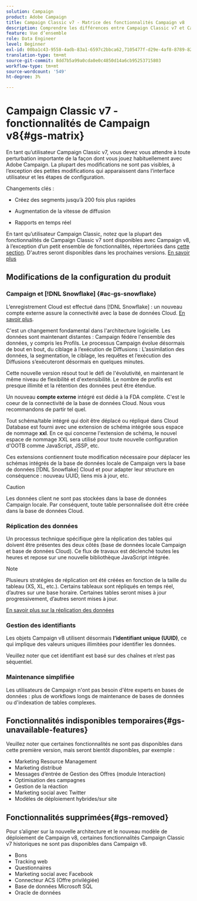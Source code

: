 ```yaml
---
solution: Campaign
product: Adobe Campaign
title: Campaign Classic v7 - Matrice des fonctionnalités Campaign v8
description: Comprendre les différences entre Campaign Classic v7 et Campaign v8
feature: Vue d’ensemble
role: Data Engineer
level: Beginner
exl-id: 00ba1c43-9558-4adb-83a1-6597c2bbca62,7105477f-d29e-4af8-8789-82b4459761b0
translation-type: tm+mt
source-git-commit: 8dd7b5a99a0cda0e0c4850d14a6cb95253715803
workflow-type: tm+mt
source-wordcount: '549'
ht-degree: 3%

---
```


# Campaign Classic v7 - fonctionnalités de Campaign v8{#gs-matrix}


En tant qu’utilisateur Campaign Classic v7, vous devez vous attendre à toute perturbation importante de la façon dont vous jouez habituellement avec Adobe Campaign. La plupart des modifications ne sont pas visibles, à l’exception des petites modifications qui apparaissent dans l’interface utilisateur et les étapes de configuration.

Changements clés :

* Créez des segments jusqu’à 200 fois plus rapides

* Augmentation de la vitesse de diffusion

* Rapports en temps réel

En tant qu’utilisateur Campaign Classic, notez que la plupart des fonctionnalités de Campaign Classic v7 sont disponibles avec Campaign v8, à l’exception d’un petit ensemble de fonctionnalités, répertoriées dans [cette section](#gs-removed). D&#39;autres seront disponibles dans les prochaines versions. [En savoir plus](#gs-unavailable-features)


## Modifications de la configuration du produit

### Campaign et [!DNL Snowflake] {#ac-gs-snowflake}

L’enregistrement Cloud est effectué dans [!DNL Snowflake] : un nouveau compte externe assure la connectivité avec la base de données Cloud. [En savoir plus](#ac-gs-snowflake).

C&#39;est un changement fondamental dans l&#39;architecture logicielle. Les données sont maintenant distantes : Campaign fédére l&#39;ensemble des données, y compris les Profils. Le processus Campaign évolue désormais de bout en bout, du ciblage à l’exécution de Diffusions : L’assimilation des données, la segmentation, le ciblage, les requêtes et l’exécution des Diffusions s’exécuteront désormais en quelques minutes.

Cette nouvelle version résout tout le défi de l&#39;évolutivité, en maintenant le même niveau de flexibilité et d&#39;extensibilité. Le nombre de profils est presque illimité et la rétention des données peut être étendue.

Un nouveau **compte externe** intégré est dédié à la FDA complète. C&#39;est le coeur de la connectivité de la base de données Cloud. Nous vous recommandons de partir tel quel.

Tout schéma/table intégré qui doit être déplacé ou répliqué dans Cloud Database est fourni avec une extension de schéma intégrée sous espace de nommage **xxl**. En ce qui concerne l&#39;extension de schéma, le nouvel espace de nommage XXL sera utilisé pour toute nouvelle configuration d&#39;OOTB comme JavaScript, JSSP, etc.

Ces extensions contiennent toute modification nécessaire pour déplacer les schémas intégrés de la base de données locale de Campaign vers la base de données [!DNL Snowflake] Cloud et pour adapter leur structure en conséquence : nouveau UUID, liens mis à jour, etc.

>[!CAUTION]
>
> Les données client ne sont pas stockées dans la base de données Campaign locale. Par conséquent, toute table personnalisée doit être créée dans la base de données Cloud.


### Réplication des données

Un processus technique spécifique gère la réplication des tables qui doivent être présentes des deux côtés (base de données locale Campaign et base de données Cloud). Ce flux de travaux est déclenché toutes les heures et repose sur une nouvelle bibliothèque JavaScript intégrée.

>[!NOTE]
>
> Plusieurs stratégies de réplication ont été créées en fonction de la taille du tableau (XS, XL, etc.).
> Certains tableaux sont répliqués en temps réel, d’autres sur une base horaire. Certaines tables seront mises à jour progressivement, d’autres seront mises à jour.


[En savoir plus sur la réplication des données](../config/replication.md)

### Gestion des identifiants

Les objets Campaign v8 utilisent désormais **l’identifiant unique (UUID)**, ce qui implique des valeurs uniques illimitées pour identifier les données.

Veuillez noter que cet identifiant est basé sur des chaînes et n’est pas séquentiel.

### Maintenance simplifiée

Les utilisateurs de Campaign n&#39;ont pas besoin d&#39;être experts en bases de données : plus de workflows longs de maintenance de bases de données ou d&#39;indexation de tables complexes.

## Fonctionnalités indisponibles temporaires{#gs-unavailable-features}

Veuillez noter que certaines fonctionnalités ne sont pas disponibles dans cette première version, mais seront bientôt disponibles, par exemple :

* Marketing Resource Management
* Marketing distribué
* Messages d’entrée de Gestion des Offres (module Interaction)
* Optimisation des campagnes
* Gestion de la réaction
* Marketing social avec Twitter
* Modèles de déploiement hybrides/sur site

## Fonctionnalités supprimées{#gs-removed}

Pour s’aligner sur la nouvelle architecture et le nouveau modèle de déploiement de Campaign v8, certaines fonctionnalités Campaign Classic v7 historiques ne sont pas disponibles dans Campaign v8.

* Bons
* Tracking web
* Questionnaires
* Marketing social avec Facebook
* Connecteur ACS (Offre privilégiée)
* Base de données Microsoft SQL
* Oracle de données

